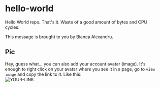# hello-world

Hello World repo. That's it. Waste of a good amount of bytes and CPU cycles.

This message is brought to you by Bianca Alexandru.

## Pic

Hey, guess what... you can also add your account avatar (image). It's enough to right click on your avatar where you see it in a page, go to `view image` and copy the link to it.
Like this:  
![YOUR-LINK](https://avatars2.githubusercontent.com/u/52234185?s=400&u=18f7fb5aeb0fc85c8ade45091be8fda0c4c365de&v=4?s=60&v=4what)
